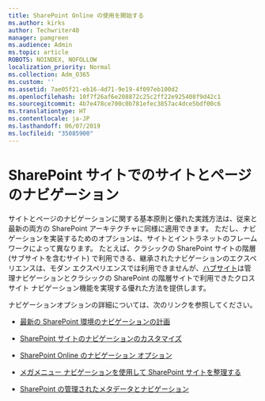 ```yaml
---
title: SharePoint Online の使用を開始する
ms.author: kirks
author: Techwriter40
manager: pamgreen
ms.audience: Admin
ms.topic: article
ROBOTS: NOINDEX, NOFOLLOW
localization_priority: Normal
ms.collection: Adm_O365
ms.custom: ''
ms.assetid: 7ae05f21-eb16-4d71-9e19-4f097eb100d2
ms.openlocfilehash: 10f7f26af6e208872c25c2ff22e925408f9d42c1
ms.sourcegitcommit: 4b7e478ce700c0b781efec3857ac4dce5bdf00c6
ms.translationtype: HT
ms.contentlocale: ja-JP
ms.lasthandoff: 06/07/2019
ms.locfileid: "35085900"
---
```

# <a name="site-and-page-navigation-in-sharepoint-sites"></a>SharePoint サイトでのサイトとページのナビゲーション

サイトとページのナビゲーションに関する基本原則と優れた実践方法は、従来と最新の両方の SharePoint アーキテクチャに同様に適用できます。 ただし、ナビゲーションを実装するためのオプションは、サイトとイントラネットのフレームワークによって異なります。 たとえば、クラシックの SharePoint サイトの階層 (サブサイトを含むサイト) で利用できる、継承されたナビゲーションのエクスペリエンスは、モダン エクスペリエンスでは利用できませんが、[ハブサイト](https://support.office.com/article/fe26ae84-14b7-45b6-a6d1-948b3966427f)は管理ナビゲーションとクラシックの SharePoint の階層サイトで利用できたクロス サイト ナビゲーション機能を実現する優れた方法を提供します。

 ナビゲーションオプションの詳細については、次のリンクを参照してください。

 - [最新の SharePoint 環境のナビゲーションの計画](https://docs.microsoft.com/sharepoint/plan-navigation-modern-experience)

- [SharePoint サイトのナビゲーションのカスタマイズ](https://support.office.com/article/customize-the-navigation-on-your-sharepoint-site-3cd61ae7-a9ed-4e1e-bf6d-4655f0bf25ca)

- [SharePoint Online のナビゲーション オプション](https://docs.microsoft.com/office365/enterprise/navigation-options-for-sharepoint-online)
 
- [メガメニュー ナビゲーションを使用して SharePoint サイトを整理する](https://techcommunity.microsoft.com/t5/Microsoft-SharePoint-Blog/Organize-your-SharePoint-sites-with-megamenu-navigation-and-new/ba-p/328068)

- [SharePoint の管理されたメタデータとナビゲーション](https://docs.microsoft.com/sharepoint/dev/general-development/managed-metadata-and-navigation-in-sharepoint)


